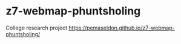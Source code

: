 # z7-webmap-phuntsholing
College research project
https://pemaseldon.github.io/z7-webmap-phuntsholing/
